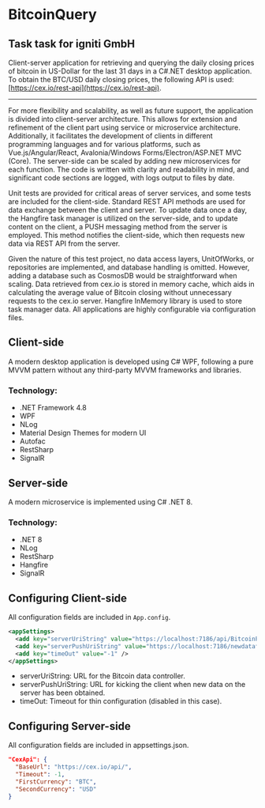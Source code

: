# BitcoinQuery

## Task task for igniti GmbH

Client-server application for retrieving and querying the daily closing prices of bitcoin in US-Dollar for the last 31 days in a C#.NET desktop application. To obtain the BTC/USD daily closing prices, the following API is used: [https://cex.io/rest-api](https://cex.io/rest-api).

---

For more flexibility and scalability, as well as future support, the application is divided into client-server architecture. This allows for extension and refinement of the client part using service or microservice architecture. Additionally, it facilitates the development of clients in different programming languages and for various platforms, such as Vue.js/Angular/React, Avalonia/Windows Forms/Electron/ASP.NET MVC (Core). The server-side can be scaled by adding new microservices for each function. The code is written with clarity and readability in mind, and significant code sections are logged, with logs output to files by date.

Unit tests are provided for critical areas of server services, and some tests are included for the client-side. Standard REST API methods are used for data exchange between the client and server. To update data once a day, the Hangfire task manager is utilized on the server-side, and to update content on the client, a PUSH messaging method from the server is employed. This method notifies the client-side, which then requests new data via REST API from the server.

Given the nature of this test project, no data access layers, UnitOfWorks, or repositories are implemented, and database handling is omitted. However, adding a database such as CosmosDB would be straightforward when scaling. Data retrieved from cex.io is stored in memory cache, which aids in calculating the average value of Bitcoin closing without unnecessary requests to the cex.io server. Hangfire InMemory library is used to store task manager data. All applications are highly configurable via configuration files.

## Client-side

A modern desktop application is developed using C# WPF, following a pure MVVM pattern without any third-party MVVM frameworks and libraries.

### Technology:
- .NET Framework 4.8
- WPF
- NLog
- Material Design Themes for modern UI
- Autofac
- RestSharp
- SignalR

## Server-side

A modern microservice is implemented using C# .NET 8.

### Technology:
- .NET 8
- NLog
- RestSharp
- Hangfire
- SignalR

## Configuring Client-side

All configuration fields are included in `App.config`.

```xml
<appSettings>
  <add key="serverUriString" value="https://localhost:7186/api/BitcoinPrice" />
  <add key="serverPushUriString" value="https://localhost:7186/newdatafire" />
  <add key="timeOut" value="-1" />
</appSettings>
```
- serverUriString: URL for the Bitcoin data controller.
- serverPushUriString: URL for kicking the client when new data on the server has been obtained.
- timeOut: Timeout for thin configuration (disabled in this case).

## Configuring Server-side

All configuration fields are included in appsettings.json.
```json
"CexApi": {
  "BaseUrl": "https://cex.io/api/",
  "Timeout": -1,
  "FirstCurrency": "BTC",
  "SecondCurrency": "USD"
}
```
